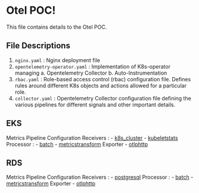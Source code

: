 # Otel POC!

This file contains details to the Otel POC.

## File Descriptions

1.  `nginx.yaml` : Nginx deployment file
2.  `opentelemetry-operator.yaml` : Implementation of K8s-operator managing
a. Opentelemetry Collector
b. Auto-Instrumentation
3.  `rbac.yaml` : Role-based access control (rbac) configuration file. Defines rules around different K8s objects and actions allowed for a particular role.
4.  `collector.yaml` : Opentelemetry Collector configuration file defining the various pipelines for different signals and other important details.

## EKS
Metrics Pipeline Configuration
Receivers : 
	- [k8s_cluster](https://github.com/open-telemetry/opentelemetry-collector-contrib/tree/main/receiver/k8sclusterreceiver)
	- [kubeletstats](https://github.com/open-telemetry/opentelemetry-collector-contrib/tree/main/receiver/kubeletstatsreceiver)
Processor :
	- [batch](https://github.com/open-telemetry/opentelemetry-collector/tree/main/processor/batchprocessor)
	- [metricstransform](https://github.com/open-telemetry/opentelemetry-collector-contrib/tree/main/processor/metricstransformprocessor)
Exporter
	- [otlphttp](https://github.com/open-telemetry/opentelemetry-collector/tree/main/exporter/otlphttpexporter)
  

## RDS
Metrics Pipeline Configuration
Receivers : 
	- [postgresql](https://github.com/open-telemetry/opentelemetry-collector-contrib/tree/main/receiver/postgresqlreceiver)
Processor :
	- [batch](https://github.com/open-telemetry/opentelemetry-collector/tree/main/processor/batchprocessor)
	- [metricstransform](https://github.com/open-telemetry/opentelemetry-collector-contrib/tree/main/processor/metricstransformprocessor)
Exporter
	- [otlphttp](https://github.com/open-telemetry/opentelemetry-collector/tree/main/exporter/otlphttpexporter)